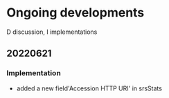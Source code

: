 # Ongoing developments
D discussion, I implementations

## 20220621
### Implementation
* added a new field'Accession HTTP URI' in srsStats 
